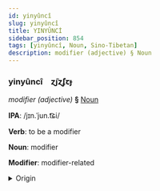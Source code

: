 ```yaml
---
id: yinyûncî
slug: yinyûncî
title: YINYÛNCİ
sidebar_position: 854
tags: [yinyûncî, Noun, Sino-Tibetan]
description: modifier (adjective) § Noun
---
```


### yinyûncî&emsp;<span kind="abugida">ɀ̃ȷɀ̃ʄꞇɟ</span>

*modifier (adjective)* **§** [Noun](../../tags/Noun)

**IPA**: /jɪn.ˈjun.t͡ɕi/

**Verb**: to be a modifier

**Noun**: modifier

**Modifier**: modifier-related

<details>
    <summary>Origin</summary>
    Cantonese 形容詞 jing4 jung4 ci4 /jɪŋ.jʊŋ.tsʰiː/<br/>
    <em>Sino-Tibetan Language Family</em>
</details>